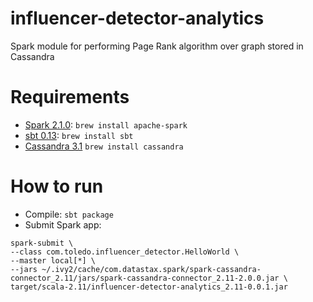 # influencer-detector-analytics
Spark module for performing Page Rank algorithm over graph stored in Cassandra

# Requirements
- [Spark 2.1.0](http://spark.apache.org/): `brew install apache-spark`
- [sbt 0.13](http://www.scala-sbt.org/): `brew install sbt`
- [Cassandra 3.1](http://cassandra.apache.org/) `brew install cassandra`

# How to run
- Compile: `sbt package`
- Submit Spark app:
```
spark-submit \
--class com.toledo.influencer_detector.HelloWorld \
--master local[*] \
--jars ~/.ivy2/cache/com.datastax.spark/spark-cassandra-connector_2.11/jars/spark-cassandra-connector_2.11-2.0.0.jar \
target/scala-2.11/influencer-detector-analytics_2.11-0.0.1.jar
```
